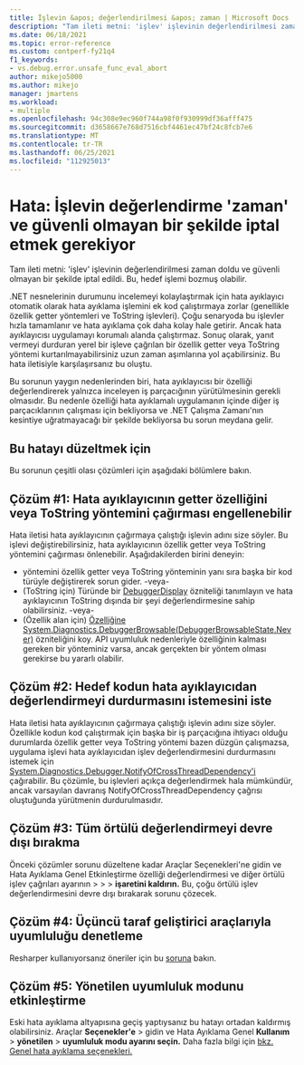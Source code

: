 ```yaml
---
title: İşlevin &apos; değerlendirilmesi &apos; zaman | Microsoft Docs
description: "Tam ileti metni: 'işlev' işlevinin değerlendirilmesi zaman doldu ve güvenli olmayan bir şekilde iptal edildi."
ms.date: 06/18/2021
ms.topic: error-reference
ms.custom: contperf-fy21q4
f1_keywords:
- vs.debug.error.unsafe_func_eval_abort
author: mikejo5000
ms.author: mikejo
manager: jmartens
ms.workload:
- multiple
ms.openlocfilehash: 94c308e9ec960f744a98f0f930999df36afff475
ms.sourcegitcommit: d3658667e768d7516cbf4461ec47bf24c8fcb7e6
ms.translationtype: MT
ms.contentlocale: tr-TR
ms.lasthandoff: 06/25/2021
ms.locfileid: "112925013"
---
```

# <a name="error-evaluating-the-function-39function39-timed-out-and-needed-to-be-aborted-in-an-unsafe-way"></a>Hata: İşlevin değerlendirme &#39;zaman&#39; ve güvenli olmayan bir şekilde iptal etmek gerekiyor

Tam ileti metni: 'işlev' işlevinin değerlendirilmesi zaman doldu ve güvenli olmayan bir şekilde iptal edildi. Bu, hedef işlemi bozmuş olabilir.

.NET nesnelerinin durumunu incelemeyi kolaylaştırmak için hata ayıklayıcı otomatik olarak hata ayıklama işlemini ek kod çalıştırmaya zorlar (genellikle özellik getter yöntemleri ve ToString işlevleri). Çoğu senaryoda bu işlevler hızla tamamlanır ve hata ayıklama çok daha kolay hale getirir. Ancak hata ayıklayıcısı uygulamayı korumalı alanda çalıştırmaz. Sonuç olarak, yanıt vermeyi durduran yerel bir işleve çağrılan bir özellik getter veya ToString yöntemi kurtarılmayabilirsiniz uzun zaman aşımlarına yol açabilirsiniz. Bu hata iletisiyle karşılaşırsanız bu oluştu.

Bu sorunun yaygın nedenlerinden biri, hata ayıklayıcısı bir özelliği değerlendirerek yalnızca inceleyen iş parçacığının yürütülmesinin gerekli olmasıdır. Bu nedenle özelliği hata ayıklamalı uygulamanın içinde diğer iş parçacıklarının çalışması için bekliyorsa ve .NET Çalışma Zamanı'nın kesintiye uğratmayacağı bir şekilde bekliyorsa bu sorun meydana gelir.

## <a name="to-correct-this-error"></a>Bu hatayı düzeltmek için

Bu sorunun çeşitli olası çözümleri için aşağıdaki bölümlere bakın.

## <a name="solution-1-prevent-the-debugger-from-calling-the-getter-property-or-tostring-method"></a>Çözüm #1: Hata ayıklayıcının getter özelliğini veya ToString yöntemini çağırması engellenebilir

Hata iletisi hata ayıklayıcının çağırmaya çalıştığı işlevin adını size söyler. Bu işlevi değiştirebilirsiniz, hata ayıklayıcının özellik getter veya ToString yöntemini çağırması önlenebilir. Aşağıdakilerden birini deneyin:

* yöntemini özellik getter veya ToString yönteminin yanı sıra başka bir kod türüyle değiştirerek sorun gider.
  -veya-
* (ToString için) Türünde bir [DebuggerDisplay](../debugger/using-the-debuggerdisplay-attribute.md) özniteliği tanımlayın ve hata ayıklayıcının ToString dışında bir şeyi değerlendirmesine sahip olabilirsiniz.
  -veya-
* (Özellik alan için) [Özelliğine System.Diagnostics.DebuggerBrowsable(DebuggerBrowsableState.Never)](/dotnet/api/system.diagnostics.debuggerbrowsableattribute) özniteliğini koy. API uyumluluk nedenleriyle özelliğinin kalması gereken bir yönteminiz varsa, ancak gerçekten bir yöntem olması gerekirse bu yararlı olabilir.

## <a name="solution-2-have-the-target-code-ask-the-debugger-to-abort-the-evaluation"></a>Çözüm #2: Hedef kodun hata ayıklayıcıdan değerlendirmeyi durdurmasını istemesini iste

Hata iletisi hata ayıklayıcının çağırmaya çalıştığı işlevin adını size söyler. Özellikle kodun kod çalıştırmak için başka bir iş parçacığına ihtiyacı olduğu durumlarda özellik getter veya ToString yöntemi bazen düzgün çalışmazsa, uygulama işlevi hata ayıklayıcıdan işlev değerlendirmesini durdurmasını istemek için [System.Diagnostics.Debugger.NotifyOfCrossThreadDependency'i](/dotnet/api/system.diagnostics.debugger.notifyofcrossthreaddependency) çağırabilir. Bu çözümle, bu işlevleri açıkça değerlendirmek hala mümkündür, ancak varsayılan davranış NotifyOfCrossThreadDependency çağrısı oluştuğunda yürütmenin durdurulmasıdır.

## <a name="solution-3-disable-all-implicit-evaluation"></a>Çözüm #3: Tüm örtülü değerlendirmeyi devre dışı bırakma

Önceki çözümler sorunu düzeltene kadar Araçlar Seçenekleri'ne gidin ve Hata Ayıklama Genel Etkinleştirme özelliği değerlendirmesi ve diğer örtülü işlev çağrıları ayarının  >     >    >  **işaretini kaldırın.** Bu, çoğu örtülü işlev değerlendirmesini devre dışı bırakarak sorunu çözecek.

## <a name="solution-4-check-compatibility-with-third-party-developer-tools"></a>Çözüm #4: Üçüncü taraf geliştirici araçlarıyla uyumluluğu denetleme

Resharper kullanıyorsanız öneriler için bu [soruna](https://youtrack.jetbrains.com/issue/RSRP-476824) bakın.

## <a name="solution-5-enable-managed-compatibility-mode"></a>Çözüm #5: Yönetilen uyumluluk modunu etkinleştirme

Eski hata ayıklama altyapısına geçiş yaptıysanız bu hatayı ortadan kaldırmış olabilirsiniz. Araçlar **Seçenekler'e**  >  gidin ve Hata Ayıklama Genel **Kullanım**  >  **yönetilen**  >  **uyumluluk modu ayarını seçin.** Daha fazla bilgi için [bkz. Genel hata ayıklama seçenekleri.](../debugger/general-debugging-options-dialog-box.md)
